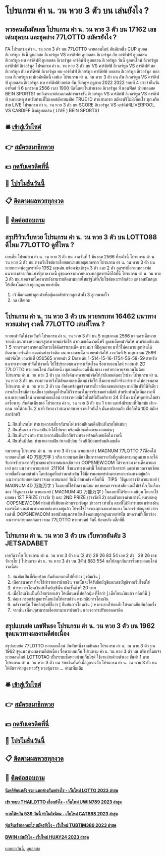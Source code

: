 # โปรแกรม คํา น. วน หวย 3 ตัว บน เล่นยังไง ?
## หวยคนสัมผัสเลข โปรแกรม คํา น. วน หวย 3 ตัว บน 17162 เลขเด่นชุดบน และชุดล่าง 77LOTTO สมัครยังไง ?
FA โปรแกรม คํา น. วน หวย 3 ตัว บน 77LOTTO หวยออนไลน์ อันดับหนึ่ง CUP ดูบอล ลิเวอร์พูล วันนี้ ดูบอลสด ลิเวอร์พูล VS คาร์ดิฟฟ์ ดูบอลสด ลิเวอร์พูล กับ คาร์ดิฟฟ์ ดูบอลสด ลิเวอร์พูล พบ คาร์ดิฟฟ์ ดูบอลสด ลิเวอร์พูล คาร์ดิฟฟ์ ดูบอลสด ลิเวอร์พูล วันนี้ ดูออนไลน์ ลิเวอร์พูล คาร์ดิฟฟ์ ลิเวอร์พูล โปรแกรม คํา น. วน หวย 3 ตัว บน VS คาร์ดิฟฟ์ ลิเวอร์พูล VS คาร์ดิฟฟ์ สด ลิเวอร์พูล กับ คาร์ดิฟฟ์ ลิเวอร์พูล พบ คาร์ดิฟฟ์ ลิเวอร์พูล คาร์ดิฟฟ์ บอลสด ลิเวอร์พูล ลิเวอร์พูล บอล บอล ลิเวอร์พูล เอฟเอคัพคืนนี้ เอฟเอ โปรแกรม คํา น. วน หวย 3 ตัว บน คัพ
ลิเวอร์พูล VS คาร์ดิฟฟ์
ดูบอลสด ลิเวอร์พูล พบ คาร์ดิฟฟ์ เอฟเอ คัพ อังกฤษ ฤดูกาล 2022 2022 รอบที่ 4 ประจำคืนวัน อาทิตย์ ที่ 6 มกราคม 2566 เวลา 1900 นัดนี้แตะในบ้านของ ลิเวอร์พูล ที่ แอนฟีลด์ ถ่ายทอดสด BEIN SPORTS1
บทวิเคราะห์ก่อนเกมส์การแข่งขัน ลิเวอร์พูล VS คาร์ดิฟฟ์
ลิเวอร์พูล VS คาร์ดิฟฟ์
หมายเหตุ สำหรับท่านที่ไม่เคยสมัครสมาชิค TRUE ID ท่านสามารถ สมัครฟรีไม่มีเงื่อนไข ทุกเครือข่าย
LIVE โปรแกรม คํา น. วน หวย 3 ตัว บน SCORE ลิเวอร์พูล VS คาร์ดิฟฟ์LIVERPOOL VS CARDIFF
ลิงค์ดูบอลสด ( LIVE )
 BEIN SPORTS1 

## 🛎 [เข้าสู่เว็บไซต์](https://bit.ly/3BG5bNw)
## 👉 [สมัครสมาชิกหวย](https://bit.ly/3BG5bNw)
## 💵 [กดรับเครดิตที่นี่](https://bit.ly/3C3mvgS)
## 👑 [โปรโมชั่นวันนี้](https://bit.ly/3C3mvgS)
## 📋 [ติดตามผลหวยทุกงวด](https://bit.ly/3C3mvgS)
## 📱 [ติดต่อสอบถาม](https://bit.ly/3C3mvgS)

## สรุปรีวิวเว็บหวย โปรแกรม คํา น. วน หวย 3 ตัว บน LOTTO88 ดีไหม 77LOTTO ดูที่ไหน ?
เลขเด็ด โปรแกรม คํา น. วน หวย 3 ตัว บน งวดวันที่ 1 มีนาคม 2566 ที่จะถึงนี้ โปรแกรม คํา น. วน หวย 3 ตัว บน ทางเว็บไซต์หวยไทยขอนำเสนอชุดเลขจาก โปรแกรม คํา น. วน หวย 3 ตัว บน หวยหลวงพ่อสูตรทำมือ 1362 เลขเด่น พร้อมจับเข้าชุด 3 ตัว และ 2 ตัว สูตรทำมือจากหลวงพ่อ แนวทางสลากกินแบ่งรัฐบาลงวดนี้ ดูชุดเลขจากหวยหลวงพ่อสูตรทำมือได้ที่นี่ โปรแกรม คํา น. วน หวย 3 ตัว บน นอกจากนี้คอหวยยังสามารถติดตามหวยไทยรัฐได้ที่เว็บไซต์ของเราอีกด้วย แต่ขอสนับสนุนให้เสี่ยงโชคอย่างถูกกฎหมายเท่านั้น
1. เจ้ามือกดเขย่าลูกเต๋าเพื่อสุ่มผลลัพธ์จากลูกเต๋าทั้ง 3 ลูกจนพอใจ
2. กด เปิดเกม

## โปรแกรม คํา น. วน หวย 3 ตัว บน หวยพรเทพ 16462 แนวทางหวยแม่นๆ งวดนี้ 77LOTTO เล่นที่ไหน ?
หวยพม่าจัดให้งวดวันที่ โปรแกรม คํา น. วน หวย 3 ตัว บน 5 พฤษภาคม 2566 แจกเลขเด็ดหวยซองดัง แนวทางหวยพม่าสูตรหวยพม่าจัดให้ แจกเลขเด็ดงวดนี้ฟรี ดูเลขเด็ดพม่าจัดให้ มาพร้อมกับเด่น 1-5 จากเราชาวหวยคนมักหวยได้คัดสรรเลขเด็ด หวยพม่า ที่มีคุณภาพ มาไว้ให้คอหวยทุกท่านได้ติดตาม การันตีความแม่นยำกว่าเดิม
แนวทางเลขเด็ด หวยพม่าจัดให้ งวดวันที่ 5 พฤษภาคม 2566
พม่าจัดให้
งวดวันที่ 050565
หวยพม่า 2 Dเลขเด่น 1-514-15-16-1754-56-58-59
สำหรับแนวทางหวยพม่าจัดให้งวดนี้ ไปใช้ประกอบแนวทางเสี่ยงโชค ซื้อหวยออนไลน์ หวยพม่า 2D 77LOTTO หวยออนไลน์ อันดับหนึ่ง ชุดเลขเด็ดงวดนี้ที่มาแรง เหล่าชาวหวยจำนวนไม่น้อย โปรแกรม คํา น. วน หวย 3 ตัว บน กำลังค้นหาหวยพม่าจัดให้ว่ามีเลขเด่นอะไรบ้าง โปรแกรม คํา น. วน หวย 3 ตัว บน เราชาวหวยจึงได้อัพเดทเลขเด็ดพม่าจัดให้ ซึ่งคอหวยตัวจริงอย่างท่านไม่ควรพลาด โปรแกรม คํา น. วน หวย 3 ตัว บน อัพเดทข้อมูลข่าวสารเกี่ยวกับเลขพม่าล่าสุด แบ่งปันฟรีที่นี่ที่เดียว การเสี่ยงโชคมีความเสี่ยง ทุกข้อมูลโปรดใช้วิจารณาในการรับชมอย่างมีสติ
สำหรับท่านใดที่มองหาที่ แทงหวยออนไลน์ หวยพม่าออนไลน์ เราชาวหวยมีเว็บไซต์ที่เปืดบริการ 24 ชั่วโมง มาให้ทุกท่านได้เข้ามาซื้อหวย เริ่มต้นเพียงแค่ โปรแกรม คํา น. วน หวย 3 ตัว บน 1 บาท และยังมีระบบที่ทันสมัย ฝาก-ถอน ออโต้ภายใน 2 นาที รับรองว่าสะดวกสบาย รวดเร็วทันใจ มั่นคงปลอดภัย เชื่อถือได้ 100 สมัครสมาชิกฟรี
1. ฝันเห็นรถไฟ ทำนายความเกี่ยวกับรถไฟ พร้อมตีเลขเด็ดฝันเห็นรถไฟแม่นๆ
2. ฝันเห็นนรก ทำนายฝันว่าได้ไปนรก พร้อมตีเลขเด็ดเลขมงคลแม่นๆ
3. ฝันเห็นร่างทรง ทำนายความฝันเกี่ยวกับร่างทรง พร้อมตีเลขเด็ดในงวดนี้
4. ฝันเห็นผีปอบ ทำนายความฝันว่าเจอผีปอบ วิ่งหนีผีปอบพร้อมตีเลขเด็ด

หมายเหตุ โปรแกรม คํา น. วน หวย 3 ตัว บน หวยมาเลย์ ( MAGNUM 77LOTTO 77ล็อตโต้ หวยออนไลน์ 4D 万能万字 ) หรือ หวยมาเลเซีย เป็นการออกรางวัลที่ถูกต้องตามกฎหมาย และได้รับการรับรองจากรัฐบาลของประเทศมาเลเชีย
ทาง OOPSNEW.COM ได้รวบรวม เลขเด็ดหวยมาเลย์ และ แนวทางหวยมาเลย์  211164  ซึ่งแนวทางเหล่านี้ ได้ผ่านการวิเคราะห์ และคำนวณจากเซียนหวยชื่อดังหลายสำนัก โดยข้อมูลที่กล่าวมาข่างต้น ได้มีการเผยแพร่ผ่านทางหลายช่องทางอยู่แล้ว
 แนวทางถ่ายทอดสดตรวจผล หวยมาเลย์ วันนี้ ย้อนหลัง คลิ๊กที่นี่  
TIPS  วิธีดูผลรางวัลหวยมาเลย์ ( MAGNUM 4D 万能万字 ) ในแบบที่ได้รับความนิยม
หลายคนอาจจะสงสัย และไม่เข้าใจ ในเรื่องของ วิธีดูผลรางวัล หวยมาเลย์ ( MAGNUM 4D 万能万字 ) ในแบบที่ได้รับความนิยม โดยจะใช้ผลของ 1ST PRIZE (รางวัล 1) และ 2ND PRIZE (รางวัลที่ 2) ตามตัวอย่างด่านล่างนี้
หมายเหตุ  OOPSNEW.COM ทำหน้าที่เพียงแค่รวบรวมข้อมูล ข่าวสาร เท่านั้น ตามที่ได้มีการเผยแพร่ทางอินเตอร์เน็ท และผ่านทางหลายช่องทางอยู่แล้ว โปรดใช้วิจารณญาณของท่านเอง ในการรับข้อมูลข่าวสารเหล่านี้ OOPSNEW.COM ขอสนับสนุนการเสี่ยงโชคแบบถูกกฎหมายเท่านั้น
บทความที่เกี่ยวข้อง
 แนวทางถ่ายทอดสดตรวจผล 77LOTTO หวยมาเลย์ วันนี้ ย้อนหลัง คลิ๊กที่นี่  

## โปรแกรม คํา น. วน หวย 3 ตัว บน เว็บหวยอันดับ 3 JETSADABET
เลขวัดวาโย โปรแกรม คํา น. วน หวย 3 ตัว บน (2 ตัว) 29 26 83 54
เลข 2 ตัว   29 26
เลขวัดวาโย ( โปรแกรม คํา น. วน หวย 3 ตัว บน 3ตัว) 883 554
ขอให้สนุกกับการซื้อหวยออนไลน์งวดนี้ค่ะ
1. สมาชิกเป็นที่เรียบร้อย อันดับแรกกดไปที่คำว่า [ เติมเงิน ]
2. เลือกธนาคาร ที่จะใช้ทำรายการฝากเงิน จากนั้นจะได้รับชื่อบัญชีและเลขบัญชีจากเว็บไซต์ให้
3. ทำรายการโอนเงินเข้าในบัญชีนั้น ฝากขั้นต่ำที่ 20 บาท
4. เมื่อโอนเงินเป็นที่เรียบร้อยแล้ว ให้เลื่อนลงไปคลิกปุ่ม ที่ชื่อว่า [ เมื่อโอนเงินแล้ว คลิกที่นี่ ]
5. ต่อมา กรอกข้อมูลการโอนเงินให้ครบถ้วน ตามสลิปการโอนเงิน
6. หลังจากนั้น ให้คลิกปุ่มที่ชื่อว่า [ ยืนยันการโอนเงิน ] หากระบบให้กดซ้ำ ให้รอกดยืนยันอีกครั้ง
7. จากนั้น เพื่อนๆสามารถเช็คสถานะการฝากเงิน และรอการปรับยอดเครดิต

## สรุปแบบย่อ เลขฟันธง โปรแกรม คํา น. วน หวย 3 ตัว บน 1962 ชุดแนวทางผลงานดีต่อเนื่อง
สรุปแบบย่อ 77LOTTO หวยออนไลน์ อันดับหนึ่ง เลขฟันธง โปรแกรม คํา น. วน หวย 3 ตัว บน 1962 ชุดแนวทางผลงานดีต่อเนื่อง ซื้อหวยบนเว็บ โปรแกรม คํา น. วน หวย 3 ตัว บน บริการโดยเจ้าหวยออนไลน์ LOTTOTAO เป็นระบบซื้อหวยผ่านเว็บไซต์ ใช้งานง่ายด้วยตัวเอง ขั้นต่ำ 1 บาท โปรแกรม คํา น. วน หวย 3 ตัว บน จ่ายเงินทันทีเมื่อถูกรางวัล โปรแกรม คํา น. วน หวย 3 ตัว บน ให้อัตราจ่ายสูง หวยรัฐ หวยลุ้นรวย … อ่านเพิ่มเติม

## 🛎 [เข้าสู่เว็บไซต์](https://bit.ly/3BG5bNw)
## 👉 [สมัครสมาชิกหวย](https://bit.ly/3BG5bNw)
## 💵 [กดรับเครดิตที่นี่](https://bit.ly/3C3mvgS)
## 👑 [โปรโมชั่นวันนี้](https://bit.ly/3C3mvgS)
## 📋 [ติดตามผลหวยทุกงวด](https://bit.ly/3C3mvgS)
## 📱 [ติดต่อสอบถาม](https://bit.ly/3C3mvgS)

#### [นิเคอิย้อนหลัง รวย แตกต่างกันอย่างไร - เว็บใหม่ LOTTO 2023 ล่าสุด](https://atom.io/themes/นิเคอิย้อนหลัง%20รวย%20แตกต่างกันอย่างไร%20-%20เว็บใหม่%20lotto%202023%20ล่าสุด)
#### [เข้า ระบบ THAILOTTO เลือกยังไง - เว็บใหม่ UWIN789 2023 ล่าสุด](https://atom.io/themes/เข้า%20ระบบ%20thailotto%20เลือกยังไง%20-%20เว็บใหม่%20uwin789%202023%20ล่าสุด)
#### [หวยไต้หวัน 539 วันนี้ ทำไมถึงนิยม - เว็บใหม่ CAT888 2023 ล่าสุด](https://atom.io/themes/หวยไต้หวัน%20539%20วันนี้%20ทำไมถึงนิยม%20-%20เว็บใหม่%20cat888%202023%20ล่าสุด)
#### [หุ้นจีนเช้าออกอะไร สมัครยังไง - เว็บใหม่ TUBTIM389 2023 ล่าสุด](https://atom.io/themes/หุ้นจีนเช้าออกอะไร%20สมัครยังไง%20-%20เว็บใหม่%20tubtim389%202023%20ล่าสุด)
#### [BWIN เล่นยังไง - เว็บใหม่ HUAY24 2023 ล่าสุด](https://atom.io/themes/bwin%20เล่นยังไง%20-%20เว็บใหม่%20huay24%202023%20ล่าสุด)

[ผลบอลวันนี้](https://siamsport.tv "ผลบอลวันนี้"), [ดูบอลสด](https://siamsport.tv/ดูบอลสด "ดูบอลสด")